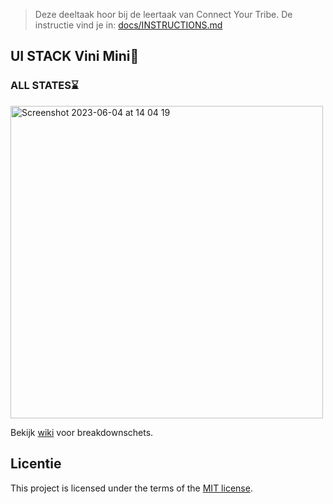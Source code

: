 > Deze deeltaak hoor bij de leertaak van Connect Your Tribe. De instructie vind je in: [docs/INSTRUCTIONS.md](docs/INSTRUCTIONS.md)

## UI STACK Vini Mini🥜

### ALL STATES⌛

<img width="500" alt="Screenshot 2023-06-04 at 14 04 19" src="https://github.com/Marwaxhello/connecting-people-ui-stack/assets/112861555/0a9b9493-8ef8-41c1-a58e-fc093d06d6d7">

Bekijk [wiki](https://github.com/Marwaxhello/connecting-people-ui-stack/wiki/UI-Stack) voor breakdownschets.
## Licentie

This project is licensed under the terms of the [MIT license](./LICENSE).
